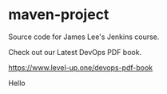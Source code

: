 # maven-project
Source code for James Lee's Jenkins course.

Check out our Latest DevOps PDF book.

https://www.level-up.one/devops-pdf-book



Hello
